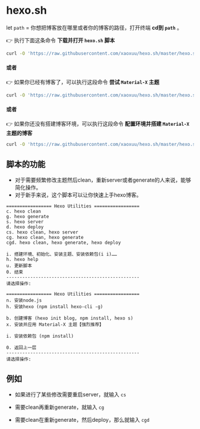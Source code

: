 # hexo.sh


let `path` = 你想把博客放在哪里或者你的博客的路径，打开终端 **cd到 `path`** 。

👉 执行下面这条命令 **下载并打开 `hexo.sh` 脚本**

```bash
curl -O 'https://raw.githubusercontent.com/xaoxuu/hexo.sh/master/hexo.sh' && chmod 777 hexo.sh && . hexo.sh
```

#### 或者

👉 如果你已经有博客了，可以执行这段命令 **尝试 `Material-X` 主题**

```bash
curl -O 'https://raw.githubusercontent.com/xaoxuu/hexo.sh/master/hexo.sh' && chmod 777 hexo.sh && . hexo.sh i x
```

#### 或者

👉 如果你还没有搭建博客环境，可以执行这段命令 **配置环境并搭建 `Material-X` 主题的博客**

```bash
curl -O 'https://raw.githubusercontent.com/xaoxuu/hexo.sh/master/hexo.sh' && chmod 777 hexo.sh && . hexo.sh i nhbx
```



## 脚本的功能


- 对于需要频繁修改主题然后clean，重新server或者generate的人来说，能够简化操作。
- 对于新手来说，这个脚本可以让你快速上手hexo博客。

```
================= Hexo Utilities =================
c. hexo clean
g. hexo generate
s. hexo server
d. hexo deploy
cs. hexo clean, hexo server
cg. hexo clean, hexo generate
cgd. hexo clean, hexo generate, hexo deploy

i. 搭建环境、初始化、安装主题、安装依赖包(i i)……
h. hexo help
u. 更新脚本
0. 结束
--------------------------------------------------
请选择操作: 
```

```
================= Hexo Utilities =================
n. 安装node.js
h. 安装hexo (npm install hexo-cli -g)

b. 创建博客 (hexo init blog, npm install, hexo s)
x. 安装并应用 Material-X 主题【强烈推荐】

i. 安装依赖包 (npm install)

0. 返回上一层
--------------------------------------------------
请选择操作: 
```

## 例如

- 如果进行了某些修改需要重启server，就输入 `cs`

- 需要clean再重新generate，就输入 `cg`

- 需要clean在重新generate，然后deploy，那么就输入 `cgd`

  
